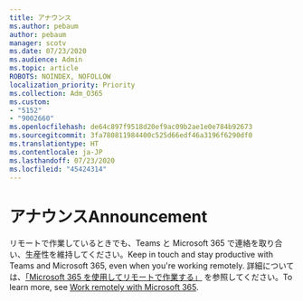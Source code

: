 ```yaml
---
title: アナウンス
ms.author: pebaum
author: pebaum
manager: scotv
ms.date: 07/23/2020
ms.audience: Admin
ms.topic: article
ROBOTS: NOINDEX, NOFOLLOW
localization_priority: Priority
ms.collection: Adm_O365
ms.custom:
- "5152"
- "9002660"
ms.openlocfilehash: de64c897f9518d20ef9ac09b2ae1e0e784b92673
ms.sourcegitcommit: 3fa780811984400c525d66edf46a3196f6290df0
ms.translationtype: HT
ms.contentlocale: ja-JP
ms.lasthandoff: 07/23/2020
ms.locfileid: "45424314"
---
```

# <a name="announcement"></a><span data-ttu-id="e627d-102">アナウンス</span><span class="sxs-lookup"><span data-stu-id="e627d-102">Announcement</span></span>

<span data-ttu-id="e627d-103">リモートで作業しているときでも、Teams と Microsoft 365 で連絡を取り合い、生産性を維持してください。</span><span class="sxs-lookup"><span data-stu-id="e627d-103">Keep in touch and stay productive with Teams and Microsoft 365, even when you're working remotely.</span></span> <span data-ttu-id="e627d-104">詳細については、[「Microsoft 365 を使用してリモートで作業する」](https://aka.ms/remote-work) を参照してください。</span><span class="sxs-lookup"><span data-stu-id="e627d-104">To learn more, see [Work remotely with Microsoft 365](https://aka.ms/remote-work).</span></span>